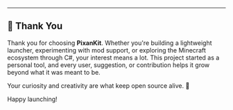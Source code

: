 


---

## 🙏 Thank You

Thank you for choosing **PixanKit**. Whether you're building a lightweight launcher, experimenting with mod support, or exploring the Minecraft ecosystem through C#, your interest means a lot. This project started as a personal tool, and every user, suggestion, or contribution helps it grow beyond what it was meant to be.

Your curiosity and creativity are what keep open source alive. 💙

Happy launching!